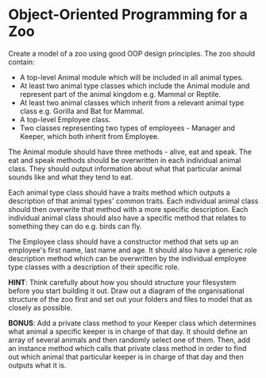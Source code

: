 # Object-Oriented Programming for a Zoo

Create a model of a zoo using good OOP design principles. The zoo should contain:

* A top-level Animal module which will be included in all animal types.
* At least two animal type classes which include the Animal module and represent part of the animal kingdom e.g. Mammal or Reptile.
* At least two animal classes which inherit from a relevant animal type class e.g. Gorilla and Bat for Mammal.
* A top-level Employee class.
* Two classes representing two types of employees - Manager and Keeper, which both inherit from Employee.

The Animal module should have three methods - alive, eat and speak. The eat and speak methods should be overwritten in each individual animal class. They should output information about what that particular animal sounds like and what they tend to eat.

Each animal type class should have a traits method which outputs a description of that animal types' common traits. Each individual animal class should then overwrite that method with a more specific description. Each individual animal class should also have a specific method that relates to something they can do e.g. birds can fly.

The Employee class should have a constructor method that sets up an employee's first name, last name and age. It should also have a generic role description method which can be overwritten by the individual employee type classes with a description of their specific role.

**HINT**: Think carefully about how you should structure your filesystem before you start building it out. Draw out a diagram of the organisational structure of the zoo first and set out your folders and files to model that as closely as possible.

**BONUS**: Add a private class method to your Keeper class which determines what animal a specific keeper is in charge of that day. It should define an array of several animals and then randomly select one of them. Then, add an instance method which calls that private class method in order to find out which animal that particular keeper is in charge of that day and then outputs what it is.
